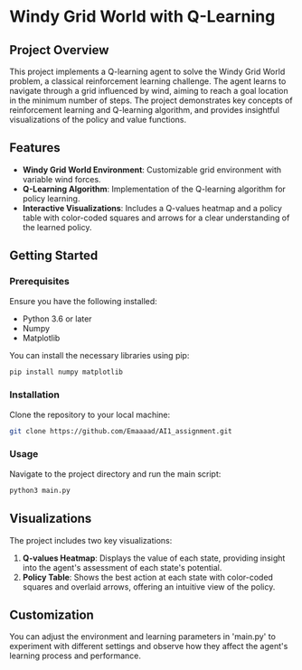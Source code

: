 # Windy Grid World with Q-Learning

## Project Overview
This project implements a Q-learning agent to solve the Windy Grid World problem, a classical reinforcement learning challenge. The agent learns to navigate through a grid influenced by wind, aiming to reach a goal location in the minimum number of steps. The project demonstrates key concepts of reinforcement learning and Q-learning algorithm, and provides insightful visualizations of the policy and value functions.

## Features
- **Windy Grid World Environment**: Customizable grid environment with variable wind forces.
- **Q-Learning Algorithm**: Implementation of the Q-learning algorithm for policy learning.
- **Interactive Visualizations**: Includes a Q-values heatmap and a policy table with color-coded squares and arrows for a clear understanding of the learned policy.

## Getting Started

### Prerequisites
Ensure you have the following installed:
- Python 3.6 or later
- Numpy
- Matplotlib

You can install the necessary libraries using pip:
```bash
pip install numpy matplotlib
```

### Installation
Clone the repository to your local machine:
```bash
git clone https://github.com/Emaaaad/AI1_assignment.git
```
### Usage
Navigate to the project directory and run the main script:
```bash
python3 main.py
```

## Visualizations

The project includes two key visualizations:

1. **Q-values Heatmap**: Displays the value of each state, providing insight into the agent's assessment of each state's potential.
2. **Policy Table**: Shows the best action at each state with color-coded squares and overlaid arrows, offering an intuitive view of the policy.


## Customization
You can adjust the environment and learning parameters in 'main.py' to experiment with different settings and observe how they affect the agent's learning process and performance.
